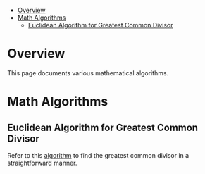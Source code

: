 - [Overview](#overview)
- [Math Algorithms](#math-algorithms)
  - [Euclidean Algorithm for Greatest Common Divisor](#euclidean-algorithm-for-greatest-common-divisor)

# Overview
This page documents various mathematical algorithms.

# Math Algorithms
## Euclidean Algorithm for Greatest Common Divisor

Refer to this [algorithm](https://github.com/liushuyu6666/Algorithm_Leetcode_JavaScript/blob/master/Greatest_Common_Divisor_of_Strings/Readme.md#euclidean-algorithm-for-greatest-common-divisor) to find the greatest common divisor in a straightforward manner.